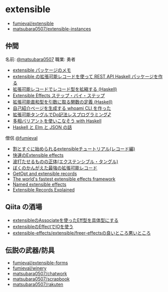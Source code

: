 # extensible

- [fumieval/extensible](https://github.com/fumieval/extensible)
- [matsubara0507/extensible-instances](https://github.com/matsubara0507/extensible-instances)

## 仲間

名前: [@matsubara0507](https://github.com/matsubara0507)
職業: 勇者

- [extensible パッケージのメモ](https://matsubara0507.github.io/test-extensible/)
- [extensible の拡張可能レコードを使って REST API Haskell パッケージを作る](https://matsubara0507.github.io/posts/2017-08-13-create-rest-api-package-with-extensible.html)
- [拡張可能レコードでレコード型を拡縮する (Haskell)](https://matsubara0507.github.io/posts/2017-11-28-fun-of-extensible-1.html)
- [Extensible Effects ステップ・バイ・ステップ](https://matsubara0507.github.io/posts/2017-12-09-extensible-effects-step-by-step.html)
- [拡張可能直和型を引数に取る関数の定義 (Haskell)](https://matsubara0507.github.io/posts/2018-01-31-fun-of-extensible-2.html)
- [自己紹介ページを生成する whoami CLI を作った](https://matsubara0507.github.io/posts/2018-02-19-create-whoami-cli.html)
- [拡張可能タングルでDo記法レスプログラミング♪](https://matsubara0507.github.io/posts/2018-02-22-fun-of-extensible-3.html)
- [多相バリアントを使いこなそう with Haskell](https://matsubara0507.github.io/posts/2018-03-24-poly-variant-with-haskell.html)
- [Haskell と Elm と JSON の話](https://www.slideshare.net/noob00/haskell-elm-json)


僧侶 [@fumieval](https://github.com/fumieval)

- [割とすぐに始められるextensibleチュートリアル(レコード編)](http://fumieval.hatenablog.com/entry/2016/10/10/000011)
- [快速のExtensible effects](http://fumieval.hatenablog.com/entry/2017/08/02/230422)
- [波打たせるものの正体(エクステンシブル・タングル)](http://fumieval.hatenablog.com/entry/2016/12/18/181540)
- [ぼくのかんがえた最強の拡張可能レコード](http://fumieval.hatenablog.com/entry/2015/01/21/175227)
- [GetOpt and extensible records](https://www.schoolofhaskell.com/user/fumieval/extensible/getopt-and-extensible-records)
- [The world's fastest extensible effects framework](https://www.schoolofhaskell.com/user/fumieval/extensible/the-world-s-fastest-extensible-effects-framework)
- [Named extensible effects](https://www.schoolofhaskell.com/user/fumieval/extensible/named-extensible-effects)
- [Extensible Records Explained](https://www.schoolofhaskell.com/user/fumieval/extensible/extensible-records)

## Qiita の酒場

- [extensibleのAssociateを使ったEff型を具体型にする](https://qiita.com/aiya000/items/fad822b2e01478af5bbb)
- [extensibleのEffectでIOを使う](https://qiita.com/aiya000/items/c4f79f0f8ffcf909ee03)
- [extensible-effects/extensible/freer-effectsの良いところ悪いところ](https://qiita.com/aiya000/items/e5a8f93649a2239522d4)

## 伝説の武器/防具

- [fumieval/extensible-forms](https://github.com/fumieval/extensible-forms)
- [fumieval/winery](https://github.com/fumieval/winery)
- [matsubara0507/chatwork](https://github.com/matsubara0507/chatwork)
- [matsubara0507/scrapbook](https://github.com/matsubara0507/scrapbook)
- [matsubara0507/rakuten](https://github.com/matsubara0507/rakuten)
